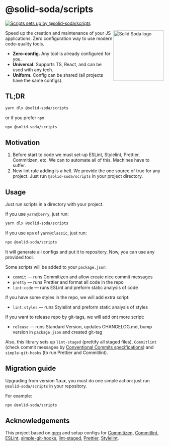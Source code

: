 # @solid-soda/scripts

[![Scripts sets up by @solid-soda/scripts](https://img.shields.io/static/v1?label=@solid-soda/scripts&color=75ddf4)](https://github.com/solid-soda/scripts)

<img src="https://raw.githubusercontent.com/solid-soda/assets/master/logo.png" align="right"
     alt="Solid Soda logo" width="160" height="160">

Speed up the creation and maintenance of your JS applications. Zero configuration way to use modern code-quality tools.

- **Zero-config.** Any tool is already configured for you.
- **Universal.** Supports TS, React, and can be used with any tech.
- **Uniform.** Config can be shared (all projects have the same configs).

## TL;DR

```sh
yarn dlx @solid-soda/scripts
```

or if you prefer `npm`

```sh
npx @solid-soda/scripts
```

## Motivation

1. Before start to code we must set-up ESLint, Stylelint, Prettier, Commitizen, etc. We can to automate all of this. Machines have to suffer.
2. New lint rule adding is a hell. We provide the one source of true for any project. Just run `@solid-soda/scripts` in your project directory.

## Usage

Just run scripts in a directory with your project.

If you use `yarn@berry`, just run:

```sh
yarn dlx @solid-soda/scripts
```

If you use `npm` of `yarn@classic`, just run:

```sh
npx @solid-soda/scripts
```

It will generate all configs and put it to repository. Now, you can use any provided tool.

Some scripts will be added to your `package.json`:

- `commit` — runs Commitizen and allow create nice commit messages
- `pretty` — runs Prettier and format all code in the repo
- `lint:code` — runs ESLint and preform static analysis of code

If you have some styles in the repo, we will add extra script:

- `lint:styles` — runs Stylelint and preform static analysis of styles

If you want to release repo by git-tags, we will add ont more script:

- `release` — runs Standard Version, updates CHANGELOG.md, bump version in `package.json` and created git-tag

Also, this library sets up `lint-staged` (prettify all staged files), `Commitlint` (check commit messages by [Conventional Commits specifications](https://www.conventionalcommits.org/en/v1.0.0-beta.2/#specification)) and `simple-git-hooks` (to run Prettier and Commitlint).

## Migration guide

Upgrading from version **1.x.x**, you must do one simple action: just run `@solid-soda/scripts` in your repository.

For example:

```sh
npx @solid-soda/scripts
```

## Acknowledgements

This project based on [mrm](https://github.com/sapegin/mrm) and setup configs for [Commitizen](http://commitizen.github.io/cz-cli/), [Commitlint](https://commitlint.js.org/#/), [ESLint](https://eslint.org), [simple-git-hooks](https://github.com/toplenboren/simple-git-hooks), [lint-staged](https://github.com/okonet/lint-staged), [Prettier](https://prettier.io), [Stylelint](https://stylelint.io).
